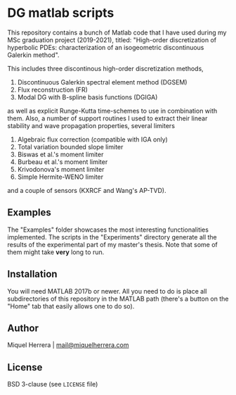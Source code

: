 # DG matlab scripts
This repository contains a bunch of Matlab code that I have used during my MSc graduation project (2019-2021), titled: "High-order discretization of hyperbolic PDEs: characterization of an isogeometric discontinuous Galerkin method".

This includes three discontinous high-order discretization methods,
1. Discontinuous Galerkin spectral element method (DGSEM)
2. Flux reconstruction (FR)
3. Modal DG with B-spline basis functions (DGIGA)

as well as explicit Runge-Kutta time-schemes to use in combination with them.
Also, a number of support routines I used to extract their linear stability and wave propagation properties, several limiters
1. Algebraic flux correction (compatible with IGA only)
2. Total variation bounded slope limiter
3. Biswas et al.'s moment limiter
4. Burbeau et al.'s moment limiter
5. Krivodonova's moment limiter
6. Simple Hermite-WENO limiter

and a couple of sensors (KXRCF and Wang's AP-TVD).

## Examples
The "Examples" folder showcases the most interesting functionalities implemented.
The scripts in the "Experiments" directory generate all the results of the experimental part of my master's thesis. Note that some of them might take **very** long to run.

## Installation
You will need MATLAB 2017b or newer.
All you need to do is place all subdirectories of this repository in the MATLAB path (there's a button on the "Home" tab that easily allows one to do so).

## Author
Miquel Herrera | mail@miquelherrera.com

## License
BSD 3-clause (see `LICENSE` file)